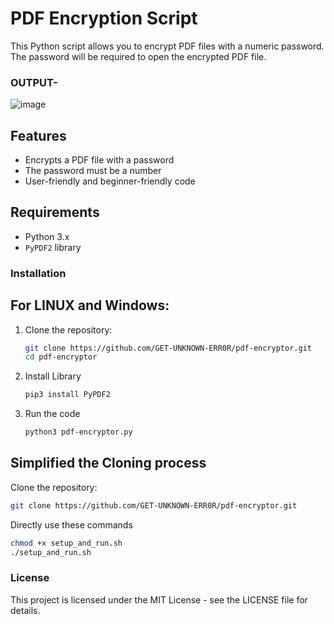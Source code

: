 # PDF Encryption Script
This Python script allows you to encrypt PDF files with a numeric password. The password will be required to open the encrypted PDF file.

### OUTPUT-

![image](encrypt.png)

## Features

- Encrypts a PDF file with a password
- The password must be a number
- User-friendly and beginner-friendly code

## Requirements

- Python 3.x
- `PyPDF2` library

### Installation
## For LINUX and Windows:
1. Clone the repository:
   ```bash
   git clone https://github.com/GET-UNKNOWN-ERR0R/pdf-encryptor.git
   cd pdf-encryptor
   ```
2. Install Library
   ```bash
   pip3 install PyPDF2
   ```
3. Run the code
   ```bash
   python3 pdf-encryptor.py
   ```
## Simplified the Cloning process
  
   Clone the repository:
   ```bash
   git clone https://github.com/GET-UNKNOWN-ERR0R/pdf-encryptor.git
   ```
   Directly use these commands

   ```bash
   chmod +x setup_and_run.sh
   ./setup_and_run.sh
   ```
### License 
   This project is licensed under the MIT License - see the LICENSE file for details.

